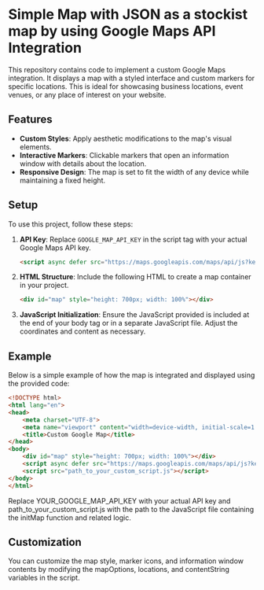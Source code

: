 # Simple Map with JSON as a stockist map by using Google Maps API Integration

This repository contains code to implement a custom Google Maps integration. It displays a map with a styled interface and custom markers for specific locations. This is ideal for showcasing business locations, event venues, or any place of interest on your website.

## Features

- **Custom Styles**: Apply aesthetic modifications to the map's visual elements.
- **Interactive Markers**: Clickable markers that open an information window with details about the location.
- **Responsive Design**: The map is set to fit the width of any device while maintaining a fixed height.

## Setup

To use this project, follow these steps:

1. **API Key**: Replace `GOOGLE_MAP_API_KEY` in the script tag with your actual Google Maps API key.
    ```html
    <script async defer src="https://maps.googleapis.com/maps/api/js?key=YOUR_GOOGLE_MAP_API_KEY&callback=initMap"></script>
    ```

2. **HTML Structure**: Include the following HTML to create a map container in your project.
    ```html
    <div id="map" style="height: 700px; width: 100%"></div>
    ```

3. **JavaScript Initialization**: Ensure the JavaScript provided is included at the end of your body tag or in a separate JavaScript file. Adjust the coordinates and content as necessary.

## Example

Below is a simple example of how the map is integrated and displayed using the provided code:

```html
<!DOCTYPE html>
<html lang="en">
<head>
    <meta charset="UTF-8">
    <meta name="viewport" content="width=device-width, initial-scale=1.0">
    <title>Custom Google Map</title>
</head>
<body>
    <div id="map" style="height: 700px; width: 100%"></div>
    <script async defer src="https://maps.googleapis.com/maps/api/js?key=YOUR_GOOGLE_MAP_API_KEY&callback=initMap"></script>
    <script src="path_to_your_custom_script.js"></script>
</body>
</html>
```

Replace YOUR_GOOGLE_MAP_API_KEY with your actual API key and path_to_your_custom_script.js with the path to the JavaScript file containing the initMap function and related logic.

## Customization
You can customize the map style, marker icons, and information window contents by modifying the mapOptions, locations, and contentString variables in the script.
